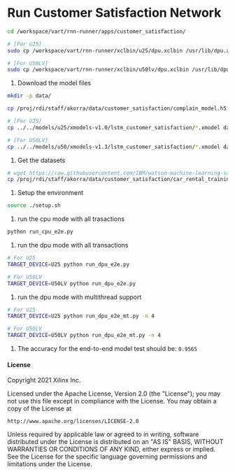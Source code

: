 # Run Customer Satisfaction Network

```sh
cd /workspace/vart/rnn-runner/apps/customer_satisfaction/

# [For U25]
sudo cp /workspace/vart/rnn-runner/xclbin/u25/dpu.xclbin /usr/lib/dpu.xclbin

# [For U50LV]
sudo cp /workspace/vart/rnn-runner/xclbin/u50lv/dpu.xclbin /usr/lib/dpu.xclbin
```

1. Download the model files
```sh
mkdir -p data/

cp /proj/rdi/staff/akorra/data/customer_satisfaction/complain_model.h5 data/

# [For U25]
cp ../../models/u25/xmodels-v1.0/lstm_customer_satisfaction/*.xmodel data/

# [For U50LV]
cp ../../models/u50/xmodels-v1.3/lstm_customer_satisfaction/*.xmodel data/
```

1. Get the datasets
```sh
# wget https://raw.githubusercontent.com/IBM/watson-machine-learning-samples/master/cloud/data/cars-4-you/car_rental_training_data.csv -P data/
cp /proj/rdi/staff/akorra/data/customer_satisfaction/car_rental_training_data.csv data
```

1. Setup the environment
```sh
source ./setup.sh
```

1. run the cpu mode with all trasactions
```sh
python run_cpu_e2e.py
```

1. run the dpu mode with all transactions
```sh
# For U25
TARGET_DEVICE=U25 python run_dpu_e2e.py

# For U50LV
TARGET_DEVICE=U50LV python run_dpu_e2e.py
```

1. run the dpu mode with multithread support
```sh
# For U25
TARGET_DEVICE=U25 python run_dpu_e2e_mt.py -n 4

# For U50LV
TARGET_DEVICE=U50LV python run_dpu_e2e_mt.py -n 4
```

1. The accuracy for the end-to-end model test should be: `0.9565`

#### License
Copyright 2021 Xilinx Inc.

Licensed under the Apache License, Version 2.0 (the "License");
you may not use this file except in compliance with the License.
You may obtain a copy of the License at

    http://www.apache.org/licenses/LICENSE-2.0

Unless required by applicable law or agreed to in writing, software
distributed under the License is distributed on an "AS IS" BASIS,
WITHOUT WARRANTIES OR CONDITIONS OF ANY KIND, either express or implied.
See the License for the specific language governing permissions and
limitations under the License.
